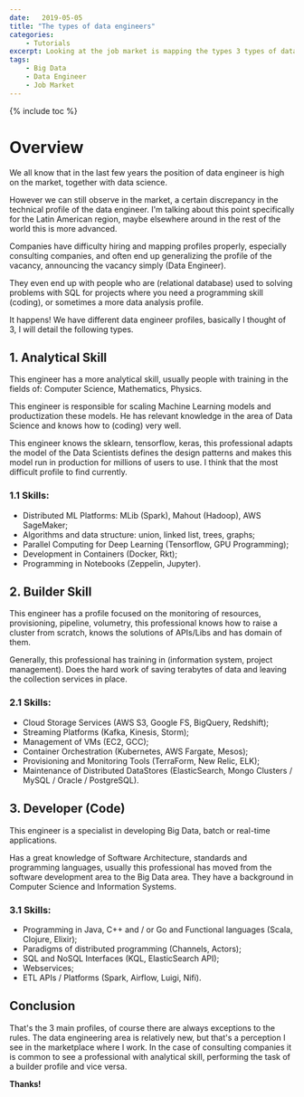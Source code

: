 ```yaml
---
date:   2019-05-05
title: "The types of data engineers"
categories: 
    - Tutorials
excerpt: Looking at the job market is mapping the types 3 types of data engineer in the big data area.
tags: 
    - Big Data
    - Data Engineer
    - Job Market 
---
```


{% include toc %}

# Overview 

We all know that in the last few years the position of data engineer is high on the market, together
with data science. 

However we can still observe in the market, a certain discrepancy in the technical profile
of the data engineer. I'm talking about this point specifically for the Latin American region, maybe elsewhere around
in the rest of the world this is more advanced.

Companies have difficulty hiring and mapping profiles properly, especially consulting companies, and often end up generalizing 
the profile of the vacancy, announcing the vacancy simply (Data Engineer). 

They even end up with people who are (relational database) used to solving problems with SQL for projects where you need a 
programming skill (coding), or sometimes a more data analysis profile.

It happens! We have different data engineer profiles, basically I thought of 3, I will detail the following types.

## 1. Analytical Skill

This engineer has a more analytical skill, usually people with training in the fields of: Computer Science, Mathematics, Physics.

This engineer is responsible for scaling Machine Learning models and productization these models. He has relevant knowledge in the area 
of Data Science and knows how to (coding) very well.

This engineer knows the sklearn, tensorflow, keras, this professional adapts the model of the Data Scientists defines
the design patterns and makes this model run in production for millions of users to use. I think that
the most difficult profile to find currently.

### 1.1 Skills:

 * Distributed ML Platforms: MLib (Spark), Mahout (Hadoop), AWS SageMaker;
 * Algorithms and data structure: union, linked list, trees, graphs;
 * Parallel Computing for Deep Learning (Tensorflow, GPU Programming);
 * Development in Containers (Docker, Rkt);
 * Programming in Notebooks (Zeppelin, Jupyter).

## 2. Builder Skill

This engineer has a profile focused on the monitoring of resources, provisioning, pipeline, volumetry, this professional
knows how to raise a cluster from scratch, knows the solutions of APIs/Libs and has domain of them. 

Generally, this professional has training in (information system, project management). Does the hard work of saving terabytes 
of data and leaving the collection services in place. 

### 2.1 Skills:

 * Cloud Storage Services (AWS S3, Google FS, BigQuery, Redshift);
 * Streaming Platforms (Kafka, Kinesis, Storm);
 * Management of VMs (EC2, GCC);
 * Container Orchestration (Kubernetes, AWS Fargate, Mesos);
 * Provisioning and Monitoring Tools (TerraForm, New Relic, ELK);
 * Maintenance of Distributed DataStores (ElasticSearch, Mongo Clusters / MySQL / Oracle / PostgreSQL).

## 3. Developer (Code)

This engineer is a specialist in developing Big Data, batch or real-time applications. 

Has a great knowledge of Software Architecture, standards and programming languages, usually this professional 
has moved from the software development area to the Big Data area. They have a background in Computer Science 
and Information Systems.

### 3.1 Skills:

 * Programming in Java, C++ and / or Go and Functional languages (Scala, Clojure, Elixir);
 * Paradigms of distributed programming (Channels, Actors);
 * SQL and NoSQL Interfaces (KQL, ElasticSearch API);
 * Webservices;
 * ETL APIs / Platforms (Spark, Airflow, Luigi, Nifi).

## Conclusion 

That's the 3 main profiles, of course there are always exceptions to the rules. The data engineering area is relatively new, 
but that's a perception I see in the marketplace where I work. In the case of consulting companies it is common to see a 
professional with analytical skill, performing the task of a builder profile and vice versa.

<b>Thanks!</b>

